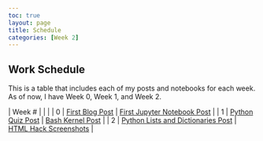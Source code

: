 ```yaml
---
toc: true
layout: page
title: Schedule
categories: [Week 2]
---
```


## Work Schedule

This is a table that includes each of my posts and notebooks for each week. As of now, I have Week 0, Week 1, and Week 2.

| Week # |  |  |
| 0 | [First Blog Post](https://ryanhaki.github.io/APCSPwebPage/markdown/week_0/2022/08/22/My-First-post.html) | [First Jupyter Notebook Post](https://ryanhaki.github.io/APCSPwebPage/week_0/2022/08/22/first-notebook.html) |
| 1 | [Python Quiz Post](https://ryanhaki.github.io/APCSPwebPage/week_1/2022/08/26/Python-Quiz.html) | [Bash Kernel Post](https://ryanhaki.github.io/APCSPwebPage/2022/09/02/bashnotebook.html) |
| 2 | [Python Lists and Dictionaries Post](https://ryanhaki.github.io/APCSPwebPage/week_2/2022/08/29/python_lists.html) | [HTML Hack Screenshots](https://ryanhaki.github.io/APCSPwebPage/week_2/2022/09/03/Theme.html) |